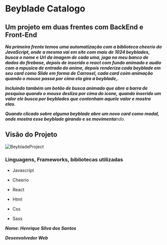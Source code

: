 # Beyblade Catalogo



## Um projeto em duas frentes com BackEnd e Front-End

***Na primeira frente temos uma automatização com a biblioteca cheerio do JavaScript, onde a mesma vai em site com mais de 1024 beyblades, busca o nome e Url da imagem de cada uma, joga no meu banco de dados do firebase, depois de inserido o react com fundo animado e audio com a mpusica de entrada do anime, depois renderiza cada beyblade em seu card como Slide em forma de Carrosel, cada card coim animação quando o mouse passa por cima ela gira a beyblade,.*** 

***Incluindo também um botão de busca animado que abre a barra de pesquisa quando o mouse desliza por cima do icone, quando inserido um valor ele busca por beyblades que contenham aquele valor e mostra elas.***

***Quando clicado sobre alguma beyblade abre um novo card como modal, onde mostra esse beyblade girando e se movimenta**ndo.*





## Visão do Projeto



![BeybladeProject](src/img/Gif/BeybladeProject.gif)





### Linguagens, Frameworks, bibliotecas utilizadas

- Javascript

- Cheerio

- React

- Html

- Css

- Sass

  

***Nome: Henrique Silva dos Santos***

***Desenvolvedor Web***

